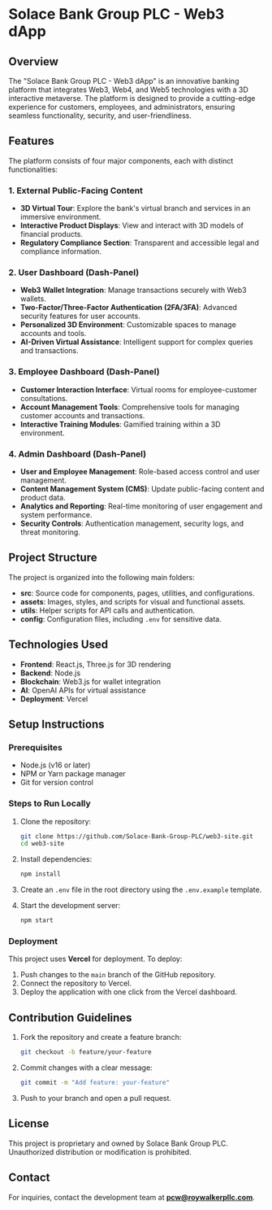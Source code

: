 
# Solace Bank Group PLC - Web3 dApp

## Overview

The "Solace Bank Group PLC - Web3 dApp" is an innovative banking platform that integrates Web3, Web4, and Web5 technologies with a 3D interactive metaverse. The platform is designed to provide a cutting-edge experience for customers, employees, and administrators, ensuring seamless functionality, security, and user-friendliness.

## Features

The platform consists of four major components, each with distinct functionalities:

### 1. External Public-Facing Content

- **3D Virtual Tour**: Explore the bank's virtual branch and services in an immersive environment.
- **Interactive Product Displays**: View and interact with 3D models of financial products.
- **Regulatory Compliance Section**: Transparent and accessible legal and compliance information.

### 2. User Dashboard (Dash-Panel)

- **Web3 Wallet Integration**: Manage transactions securely with Web3 wallets.
- **Two-Factor/Three-Factor Authentication (2FA/3FA)**: Advanced security features for user accounts.
- **Personalized 3D Environment**: Customizable spaces to manage accounts and tools.
- **AI-Driven Virtual Assistance**: Intelligent support for complex queries and transactions.

### 3. Employee Dashboard (Dash-Panel)

- **Customer Interaction Interface**: Virtual rooms for employee-customer consultations.
- **Account Management Tools**: Comprehensive tools for managing customer accounts and transactions.
- **Interactive Training Modules**: Gamified training within a 3D environment.

### 4. Admin Dashboard (Dash-Panel)

- **User and Employee Management**: Role-based access control and user management.
- **Content Management System (CMS)**: Update public-facing content and product data.
- **Analytics and Reporting**: Real-time monitoring of user engagement and system performance.
- **Security Controls**: Authentication management, security logs, and threat monitoring.

## Project Structure

The project is organized into the following main folders:

- **src**: Source code for components, pages, utilities, and configurations.
- **assets**: Images, styles, and scripts for visual and functional assets.
- **utils**: Helper scripts for API calls and authentication.
- **config**: Configuration files, including `.env` for sensitive data.

## Technologies Used

- **Frontend**: React.js, Three.js for 3D rendering
- **Backend**: Node.js
- **Blockchain**: Web3.js for wallet integration
- **AI**: OpenAI APIs for virtual assistance
- **Deployment**: Vercel

## Setup Instructions

### Prerequisites

- Node.js (v16 or later)
- NPM or Yarn package manager
- Git for version control

### Steps to Run Locally

1. Clone the repository:

   ```bash
   git clone https://github.com/Solace-Bank-Group-PLC/web3-site.git
   cd web3-site
   ```

2. Install dependencies:

   ```bash
   npm install
   ```

3. Create an `.env` file in the root directory using the `.env.example` template.
4. Start the development server:

   ```bash
   npm start
   ```

### Deployment

This project uses **Vercel** for deployment. To deploy:

1. Push changes to the `main` branch of the GitHub repository.
2. Connect the repository to Vercel.
3. Deploy the application with one click from the Vercel dashboard.

## Contribution Guidelines

1. Fork the repository and create a feature branch:

   ```bash
   git checkout -b feature/your-feature
   ```

2. Commit changes with a clear message:

   ```bash
   git commit -m "Add feature: your-feature"
   ```

3. Push to your branch and open a pull request.

## License

This project is proprietary and owned by Solace Bank Group PLC. Unauthorized distribution or modification is prohibited.

## Contact

For inquiries, contact the development team at **<pcw@roywalkerpllc.com>**.
